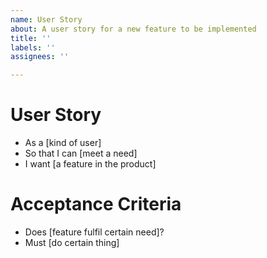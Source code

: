```yaml
---
name: User Story
about: A user story for a new feature to be implemented
title: ''
labels: ''
assignees: ''

---
```


# User Story
- As a [kind of user]
- So that I can [meet a need]
- I want [a feature in the product]

# Acceptance Criteria
- Does [feature fulfil certain need]?
- Must [do certain thing]
